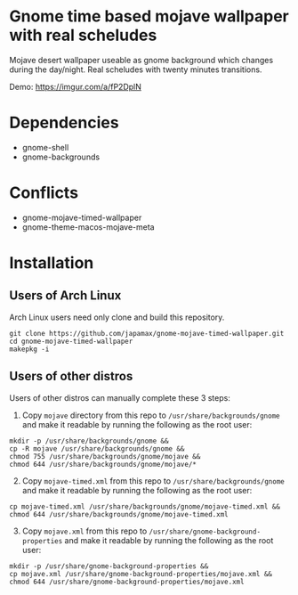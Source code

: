 # Gnome time based mojave wallpaper with real scheludes

Mojave desert wallpaper useable as gnome background which changes during the day/night. 
Real scheludes with twenty minutes transitions.

Demo: https://imgur.com/a/fP2DplN

# Dependencies
* gnome-shell
* gnome-backgrounds

# Conflicts
* gnome-mojave-timed-wallpaper
* gnome-theme-macos-mojave-meta

# Installation
## Users of Arch Linux
Arch Linux users  need only clone and build this repository.

```
git clone https://github.com/japamax/gnome-mojave-timed-wallpaper.git
cd gnome-mojave-timed-wallpaper
makepkg -i
```

## Users of other distros
Users of other distros can manually complete these 3 steps:

1) Copy `mojave` directory from this repo  to `/usr/share/backgrounds/gnome` and make it readable by running the following as the root user:
```
mkdir -p /usr/share/backgrounds/gnome && 
cp -R mojave /usr/share/backgrounds/gnome && 
chmod 755 /usr/share/backgrounds/gnome/mojave && 
chmod 644 /usr/share/backgrounds/gnome/mojave/*
```

2) Copy `mojave-timed.xml` from this repo  to `/usr/share/backgrounds/gnome` and make it readable by running the following as the root user:
```
cp mojave-timed.xml /usr/share/backgrounds/gnome/mojave-timed.xml && 
chmod 644 /usr/share/backgrounds/gnome/mojave-timed.xml
```

3) Copy `mojave.xml` from this repo  to `/usr/share/gnome-background-properties` and make it readable by running the following as the root user:
```
mkdir -p /usr/share/gnome-background-properties && 
cp mojave.xml /usr/share/gnome-background-properties/mojave.xml && 
chmod 644 /usr/share/gnome-background-properties/mojave.xml
```
